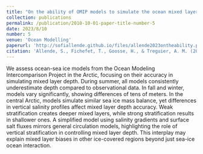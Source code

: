 ```yaml
---
title: "On the ability of OMIP models to simulate the ocean mixed layer depth and its seasonal cycle in the Arctic Ocean"
collection: publications
permalink: /publication/2010-10-01-paper-title-number-5
date: 2023/8/10
number: 5
venue: 'Ocean Modelling'
paperurl: 'http://sofiallende.github.io/files/allende2023ontheability.pdf'
citation: 'Allende, S., Fichefet, T., Goosse, H., & Treguier, A. M. (2023). &quot;On the ability of OMIP models to simulate the ocean mixed layer depth and its seasonal cycle in the Arctic Ocean.&quot; <i>Ocean Modelling</i>, 184, 102226.'
---
```


<!--[Download paper here](http://sofiallende.github.io/files/allende2023ontheability.pdf)-->


We assess ocean-sea ice models from the Ocean Modeling Intercomparison Project in the Arctic, focusing on their accuracy in simulating mixed layer depth. During summer, all models consistently underestimate depth compared to observational data. In fall and winter, models vary significantly, showing differences of tens of meters. In the central Arctic, models simulate similar sea ice mass balance, yet differences in vertical salinity profiles affect mixed layer depth accuracy. Weak stratification creates deeper mixed layers, while strong stratification results in shallower ones. A simplified model using salinity gradients and surface salt fluxes mirrors general circulation models, highlighting the role of vertical stratification in controlling mixed layer depth. This interplay may explain mixed layer biases in other ice-covered regions beyond just sea-ice ocean interaction.

